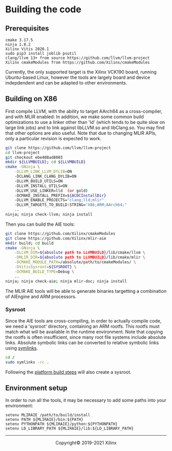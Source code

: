 # Building the code

## Prerequisites

```
cmake 3.17.5
ninja 1.8.2
Xilinx Vitis 2020.1
sudo pip3 install joblib psutil
clang/llvm 13+ from source https://github.com/llvm/llvm-project
Xilinx cmakeModules from https://github.com/Xilinx/cmakeModules
```

Currently, the only supported target is the Xilinx VCK190 board, running Ubuntu-based Linux, however
the tools are largely board and device indepdendent and can be adapted to other environments.

## Building on X86

First compile LLVM, with the ability to target AArch64 as a cross-compiler, and with MLIR enabled:
In addition, we make some common build optimizations to use a linker other than 'ld' (which tends
to be quite slow on large link jobs) and to link against libLLVM.so and libClang.so.  You may find
that other options are also useful.  Note that due to changing MLIR APIs, only a particular revision
is expected to work.

```sh
git clone https://github.com/llvm/llvm-project
cd llvm-project
git checkout ebe408ad8003
mkdir ${LLVMBUILD}; cd ${LLVMBUILD}
cmake -GNinja \
    -DLLVM_LINK_LLVM_DYLIB=ON 
    -DCLANG_LINK_CLANG_DYLIB=ON
    -DLLVM_BUILD_UTILS=ON
    -DLLVM_INSTALL_UTILS=ON
    -DLLVM_USE_LINKER=lld  (or gold)
    -DCMAKE_INSTALL_PREFIX=${ACDCInstallDir}
    -DLLVM_ENABLE_PROJECTS="clang;lld;mlir"
    -DLLVM_TARGETS_TO_BUILD:STRING="X86;ARM;AArch64;"
    ..
ninja; ninja check-llvm; ninja install
```

Then you can build the AIE tools:
```sh
git clone https://github.com/Xilinx/cmakeModules
git clone https://github.com/Xilinx/mlir-aie
mkdir build; cd build
cmake -GNinja \
    -DLLVM_DIR=${absolute path to LLVMBUILD}/lib/cmake/llvm \
    -DMLIR_DIR=${absolute path to LLVMBUILD}/lib/cmake/mlir \
    -DCMAKE_MODULE_PATH=/absolute/path/to/cmakeModules/ \
    -DVitisSysroot=${SYSROOT} \
    -DCMAKE_BUILD_TYPE=Debug \
    ..
ninja; ninja check-aie; ninja mlir-doc; ninja install
```

The MLIR AIE tools will be able to generate binaries targetting a combination of AIEngine and ARM processors.

### Sysroot
Since the AIE tools are cross-compiling, in order to actually compile code, we need a 'sysroot' directory,
containing an ARM rootfs.  This rootfs must match what will be available in the runtime environment.
Note that copying the rootfs is often insufficient, since many root file systems include absolute links.
Absolute symbolic links can be converted to relative symbolic links using [symlinks](https://github.com/brandt/symlinks).

```sh
cd /
sudo symlinks -rc .
```
Following the [platform build steps](Platform.md) will also create a sysroot.

## Environment setup
In order to run all the tools, it may be necessary to add some paths into your environment:

```
setenv MLIRAIE /path/to/build/install
setenv PATH ${MLIRAIE}/bin:${PATH}
setenv PYTHONPATH ${MLIRAIE}/python:${PYTHONPATH}
setenv LD_LIBRARY_PATH ${MLIRAIE}/lib:${LD_LIBRARY_PATH}
```

-----

<p align="center">Copyright&copy; 2019-2021 Xilinx</p>
